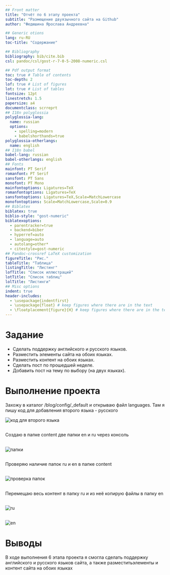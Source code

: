 ```yaml
---
## Front matter
title: "Отчёт по 6 этапу проекта"
subtitle: "Размещение двуязычного сайта на Github"
author: "Федюшина Ярослава Андреевна"

## Generic otions
lang: ru-RU
toc-title: "Содержание"

## Bibliography
bibliography: bib/cite.bib
csl: pandoc/csl/gost-r-7-0-5-2008-numeric.csl

## Pdf output format
toc: true # Table of contents
toc-depth: 2
lof: true # List of figures
lot: true # List of tables
fontsize: 12pt
linestretch: 1.5
papersize: a4
documentclass: scrreprt
## I18n polyglossia
polyglossia-lang:
  name: russian
  options:
	- spelling=modern
	- babelshorthands=true
polyglossia-otherlangs:
  name: english
## I18n babel
babel-lang: russian
babel-otherlangs: english
## Fonts
mainfont: PT Serif
romanfont: PT Serif
sansfont: PT Sans
monofont: PT Mono
mainfontoptions: Ligatures=TeX
romanfontoptions: Ligatures=TeX
sansfontoptions: Ligatures=TeX,Scale=MatchLowercase
monofontoptions: Scale=MatchLowercase,Scale=0.9
## Biblatex
biblatex: true
biblio-style: "gost-numeric"
biblatexoptions:
  - parentracker=true
  - backend=biber
  - hyperref=auto
  - language=auto
  - autolang=other*
  - citestyle=gost-numeric
## Pandoc-crossref LaTeX customization
figureTitle: "Рис."
tableTitle: "Таблица"
listingTitle: "Листинг"
lofTitle: "Список иллюстраций"
lotTitle: "Список таблиц"
lolTitle: "Листинги"
## Misc options
indent: true
header-includes:
  - \usepackage{indentfirst}
  - \usepackage{float} # keep figures where there are in the text
  - \floatplacement{figure}{H} # keep figures where there are in the text
---
```


# Задание

- Сделать поддержку английского и русского языков.
- Разместить элементы сайта на обоих языках.
- Разместить контент на обоих языках.
- Сделать пост по прошедшей неделе.
- Добавить пост на тему по выбору (на двух языках).

# Выполнение проекта

Захожу в каталог /blog/config/_default и открываю файл languages. Там я пишу код для добавления второго языка - русского

![код для второго языка](image/1.png)

##

Создаю в папке content две папки en и ru через консоль

##

![папки](image/2.png)

##

Проверяю наличие папок ru и en в папке content

##

![проверка папок](image/3.png)

##

Перемещаю весь контент в папку ru и из неё копирую файлы в папку en

##

![ru](image/4.png)

##

![en](image/5.png)

# Выводы

В ходе выполнения 6 этапа проекта я смогла сделать поддержку английского и русского языков сайта, а также разместитьэлементы и контент сайта на обоих языках
